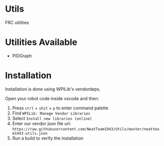# Utils
FRC utilities

# Utilities Available
- PIDGraph

# Installation
Installation is done using WPILib's vendordeps.

Open your robot code inside vscode and then:
1. Press `ctrl` + `shit` + `p` to enter command palette
2. Find `WPILib: Manage Vendor Libraries`
3. Select `Install new libraries (online)`
4. Enter our vendor json file url:
`https://raw.githubusercontent.com/NeatTeam1943/Utils/master/neatteam1943-utils.json`
5. Run a build to verify the installation
